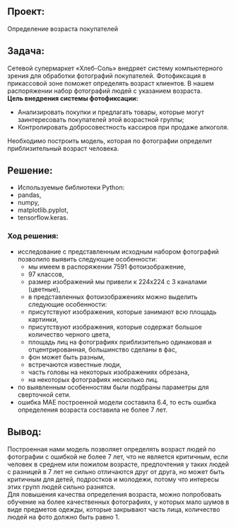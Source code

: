 ## Проект:

Определение возраста покупателей 

## Задача:

Сетевой супермаркет «Хлеб-Соль» внедряет систему компьютерного зрения для обработки фотографий покупателей. Фотофиксация в прикассовой зоне поможет определять возраст клиентов. В нашем распоряжении набор фотографий людей с указанием возраста.     
**Цель внедрения системы фотофиксации:**     
- Анализировать покупки и предлагать товары, которые могут заинтересовать покупателей этой возрастной группы;     
- Контролировать добросовестность кассиров при продаже алкоголя.    

Необходимо построить модель, которая по фотографии определит приблизительный возраст человека.

## Решение:
- Используемые библиотеки Python:
- pandas,
- numpy,
- matplotlib.pyplot,
- tensorflow.keras.

### Ход решения:

- исследование с представленным исходным набором фотографий позволило выявить следующие особенности:
  - мы имеем в распоряжении 7591 фотоизображение,
  - 97 классов,
  - размер изображений мы привели к 224х224 с 3 каналами (цветные),
  - в представленных фотоизображениях можно выделить следующие особенности:
  - присутствуют изображения, которые занимают всю площадь картинки,
  - присутствуют изображения, которые содержат большое количество черного цвета,
  - площадь лиц на фотографиях приблизительно одинаковая и отцентрированная, большинство сделаны в фас,
  - фон может быть разным,
  - встречаются известные люди,
  - часть головы на некоторых изображениях обрезана,
  - на некоторых фотографиях несколько лиц.
- по выявленным особенностям были подбраны параметры для сверточной сети.
- ошибка MAE построенной модели составила 6.4, то есть ошибка определения возраста составила не более 7 лет.

## Вывод:

Построенная нами модель позволяет определять возраст людей по фотографии с ошибкой не более 7 лет, что не является критичным, если человек в среднем или пожилом возрасте, предпочтения у таких людей с разницей в 7 лет не сильно отличаются друг от друга, но может быть критичным для детей, подростков и молодежи, потому что интересы этих групп людей сильно разнятся.     
Для повышения качества определения возраста, можно попробовать обучение на более качественных фотографиях, у которых мало шумов в виде предметов одежды, которые закрывают часть лица, количество людей на фото должно быть равно 1.
